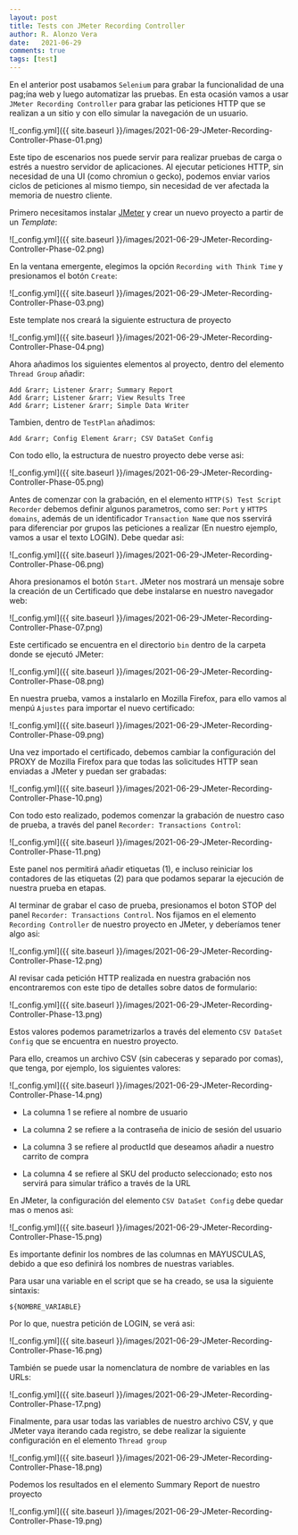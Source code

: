 ```yaml
---
layout: post
title: Tests con JMeter Recording Controller
author: R. Alonzo Vera
date:   2021-06-29
comments: true
tags: [test]
---
```



En el anterior post usabamos `Selenium` para grabar la funcionalidad de una pag;ína web y luego automatizar las pruebas. En esta ocasión vamos a usar `JMeter Recording Controller` para grabar las peticiones HTTP que se realizan a un sitio y con ello simular la navegación de un usuario.


![_config.yml]({{ site.baseurl }}/images/2021-06-29-JMeter-Recording-Controller-Phase-01.png)

Este tipo de escenarios nos puede servir para realizar pruebas de carga o estrés a nuestro servidor de aplicaciones. Al ejecutar peticiones HTTP, sin necesidad de una UI (como chromiun o gecko), podemos enviar varios ciclos de peticiones al mismo tiempo, sin necesidad de ver afectada la memoria de nuestro cliente.

Primero necesitamos instalar [JMeter](https://ci-builds.apache.org/job/JMeter/job/JMeter-trunk/lastSuccessfulBuild/artifact/src/dist/build/distributions/) y crear un nuevo proyecto a partir de un _Template_:

![_config.yml]({{ site.baseurl }}/images/2021-06-29-JMeter-Recording-Controller-Phase-02.png)

En la ventana emergente, elegimos la opción `Recording with Think Time` y presionamos el botón `Create`:

![_config.yml]({{ site.baseurl }}/images/2021-06-29-JMeter-Recording-Controller-Phase-03.png)

Este template nos creará la siguiente estructura de proyecto

![_config.yml]({{ site.baseurl }}/images/2021-06-29-JMeter-Recording-Controller-Phase-04.png)

Ahora añadimos los siguientes elementos al proyecto, dentro del elemento `Thread Group` añadir:

~~~terminal
Add &rarr; Listener &rarr; Summary Report
Add &rarr; Listener &rarr; View Results Tree
Add &rarr; Listener &rarr; Simple Data Writer
~~~

Tambien, dentro de `TestPlan` añadimos:

~~~terminal
Add &rarr; Config Element &rarr; CSV DataSet Config
~~~

Con todo ello, la estructura de nuestro proyecto debe verse asi:

![_config.yml]({{ site.baseurl }}/images/2021-06-29-JMeter-Recording-Controller-Phase-05.png)


Antes de comenzar con la grabación, en el elemento `HTTP(S) Test Script Recorder` debemos definir algunos parametros, como ser: `Port` y `HTTPS domains`, además de un identificador `Transaction Name` que nos sservirá para diferenciar por grupos las peticiones a realizar (En nuestro ejemplo, vamos a usar el texto LOGIN). Debe quedar asi:

![_config.yml]({{ site.baseurl }}/images/2021-06-29-JMeter-Recording-Controller-Phase-06.png)

Ahora presionamos el botón `Start`. JMeter nos mostrará un mensaje sobre la creación de un Certificado que debe instalarse en nuestro navegador web:

![_config.yml]({{ site.baseurl }}/images/2021-06-29-JMeter-Recording-Controller-Phase-07.png)

Este certificado se encuentra en el directorio `bin` dentro de la carpeta donde se ejecutó JMeter:

![_config.yml]({{ site.baseurl }}/images/2021-06-29-JMeter-Recording-Controller-Phase-08.png)

En nuestra prueba, vamos a instalarlo en Mozilla Firefox, para ello vamos al menpú `Ajustes` para importar el nuevo certificado:

![_config.yml]({{ site.baseurl }}/images/2021-06-29-JMeter-Recording-Controller-Phase-09.png)

Una vez importado el certificado, debemos cambiar la configuración del PROXY de Mozilla Firefox para que todas las solicitudes HTTP sean enviadas a JMeter y puedan ser grabadas:

![_config.yml]({{ site.baseurl }}/images/2021-06-29-JMeter-Recording-Controller-Phase-10.png)

Con todo esto realizado, podemos comenzar la grabación de nuestro caso de prueba, a través del panel `Recorder: Transactions Control`:

![_config.yml]({{ site.baseurl }}/images/2021-06-29-JMeter-Recording-Controller-Phase-11.png)

Este panel nos permitirá añadir etiquetas (1), e incluso reiniciar los contadores de las etiquetas (2) para que podamos separar la ejecución de nuestra prueba en etapas.

Al terminar de grabar el caso de prueba, presionamos el boton STOP del panel `Recorder: Transactions Control`. Nos fijamos en el elemento `Recording Controller` de nuestro proyecto en JMeter, y deberíamos tener algo asi:

![_config.yml]({{ site.baseurl }}/images/2021-06-29-JMeter-Recording-Controller-Phase-12.png)

Al revisar cada petición HTTP realizada en nuestra grabación nos encontraremos con este tipo de detalles sobre datos de formulario:

![_config.yml]({{ site.baseurl }}/images/2021-06-29-JMeter-Recording-Controller-Phase-13.png)

Estos valores podemos parametrizarlos a través del elemento `CSV DataSet Config` que se encuentra en nuestro proyecto.

Para ello, creamos un archivo CSV (sin cabeceras y separado por comas), que tenga, por ejemplo, los siguientes valores:

![_config.yml]({{ site.baseurl }}/images/2021-06-29-JMeter-Recording-Controller-Phase-14.png)

- La columna 1 se refiere al nombre de usuario

- La columna 2 se refiere a la contraseña de inicio de sesión del usuario

- La columna 3 se refiere al productId que deseamos añadir a nuestro carrito de compra

- La columna 4 se refiere al SKU del producto seleccionado; esto nos servirá para simular tráfico a través de la URL

En JMeter, la configuración del elemento `CSV DataSet Config` debe quedar mas o menos asi:

![_config.yml]({{ site.baseurl }}/images/2021-06-29-JMeter-Recording-Controller-Phase-15.png)

Es importante definir los nombres de las columnas en MAYUSCULAS, debido a que eso definirá los nombres de nuestras variables.

Para usar una variable en el script que se ha creado, se usa la siguiente sintaxis:

~~~terminal
${NOMBRE_VARIABLE} 
~~~

Por lo que, nuestra petición de LOGIN, se verá asi:

![_config.yml]({{ site.baseurl }}/images/2021-06-29-JMeter-Recording-Controller-Phase-16.png)

También se puede usar la nomenclatura de nombre de variables en las URLs:

![_config.yml]({{ site.baseurl }}/images/2021-06-29-JMeter-Recording-Controller-Phase-17.png)

Finalmente, para usar todas las variables de nuestro archivo CSV, y que JMeter vaya iterando cada registro, se debe realizar la siguiente configuración en el elemento `Thread group`

![_config.yml]({{ site.baseurl }}/images/2021-06-29-JMeter-Recording-Controller-Phase-18.png)

Podemos los resultados en el elemento Summary Report de nuestro proyecto

![_config.yml]({{ site.baseurl }}/images/2021-06-29-JMeter-Recording-Controller-Phase-19.png)